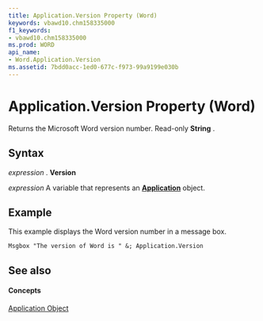 ```yaml
---
title: Application.Version Property (Word)
keywords: vbawd10.chm158335000
f1_keywords:
- vbawd10.chm158335000
ms.prod: WORD
api_name:
- Word.Application.Version
ms.assetid: 7bdd0acc-1ed0-677c-f973-99a9199e030b
---
```



# Application.Version Property (Word)

Returns the Microsoft Word version number. Read-only  **String** .


## Syntax

 _expression_ . **Version**

 _expression_ A variable that represents an **[Application](application-object-word.md)** object.


## Example

This example displays the Word version number in a message box.


```
Msgbox "The version of Word is " &; Application.Version
```


## See also


#### Concepts


[Application Object](application-object-word.md)

